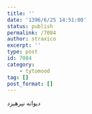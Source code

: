 ```yaml
---
title: ''
date: '1396/6/25 14:51:00'
status: publish
permalink: /7084
author: straxico
excerpt: ''
type: post
id: 7084
category:
    - tytomood
tag: []
post_format: []
---
```

دیوانه نپرهیزد